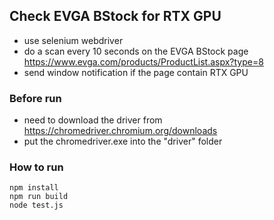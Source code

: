 ## Check EVGA BStock for RTX GPU

* use selenium webdriver
* do a scan every 10 seconds on the EVGA BStock page https://www.evga.com/products/ProductList.aspx?type=8
* send window notification if the page contain RTX GPU

### Before run

* need to download the driver from https://chromedriver.chromium.org/downloads
* put the chromedriver.exe into the "driver" folder

### How to run
```
npm install
npm run build
node test.js
```